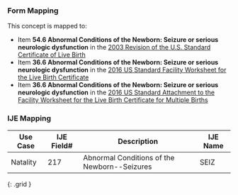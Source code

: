 ### Form Mapping
This concept is mapped to:
 * Item **54.6 Abnormal Conditions of the Newborn: Seizure or serious neurologic dysfunction** in the [2003 Revision of the U.S. Standard Certificate of Live Birth](https://www.cdc.gov/nchs/data/dvs/birth11-03final-ACC.pdf)
 * Item **36.6 Abnormal Conditions of the Newborn: Seizure or serious neurologic dysfunction** in the [2016 US Standard Facility Worksheet for the Live Birth Certificate](https://www.cdc.gov/nchs/data/dvs/facility-worksheet-2016-508.pdf)
 * Item **36.6 Abnormal Conditions of the Newborn: Seizure or serious neurologic dysfunction** in the [2016 US Standard Attachment to the Facility Worksheet for the Live Birth Certificate for Multiple Births](https://www.cdc.gov/nchs/data/dvs/multiple-births-worksheet-2016.pdf)

### IJE Mapping

| **Use Case** | **IJE Field#** | **Description** | **IJE Name** |
| ------------ | -------------- | --------------- | ------------ |
| Natality | 217 | Abnormal Conditions of the Newborn--Seizures | SEIZ |
{: .grid }
